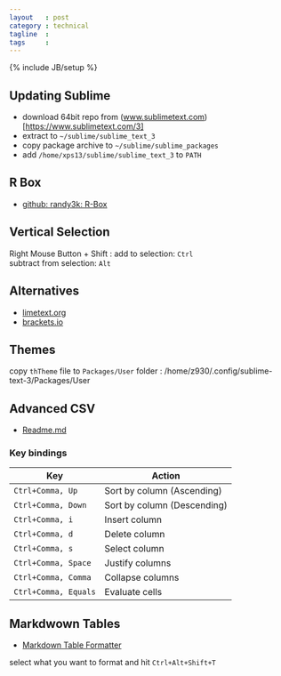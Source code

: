 ```yaml
---
layout   : post
category : technical
tagline  : 
tags     : 
---
```

{% include JB/setup %}


## Updating Sublime

- download 64bit repo from (www.sublimetext.com)[https://www.sublimetext.com/3]
- extract to `~/sublime/sublime_text_3`
- copy package archive to `~/sublime/sublime_packages`
- add `/home/xps13/sublime/sublime_text_3` to `PATH`


## R Box

- [github: randy3k: R-Box](https://github.com/randy3k/R-Box)


## Vertical Selection

Right Mouse Button + Shift
:   add to selection: `Ctrl`  
    subtract from selection: `Alt`


## Alternatives

- [limetext.org](http://limetext.org/)
- [brackets.io](http://brackets.io/)


## Themes

copy `thTheme` file to `Packages/User` folder
:   /home/z930/.config/sublime-text-3/Packages/User

## Advanced CSV

- [Readme.md](https://raw.githubusercontent.com/wadetb/Sublime-Text-Advanced-CSV/master/README.md)

### Key bindings

Key                     | Action
----------------------- | ---------------------------
`Ctrl+Comma, Up`        | Sort by column (Ascending)
`Ctrl+Comma, Down`      | Sort by column (Descending)
`Ctrl+Comma, i`         | Insert column
`Ctrl+Comma, d`         | Delete column
`Ctrl+Comma, s`         | Select column
`Ctrl+Comma, Space`     | Justify columns
`Ctrl+Comma, Comma`     | Collapse columns
`Ctrl+Comma, Equals`    | Evaluate cells


## Markdwown Tables

- [Markdown Table Formatter](https://packagecontrol.io/packages/Markdown%20Table%20Formatter)

select what you want to format and hit `Ctrl+Alt+Shift+T`
